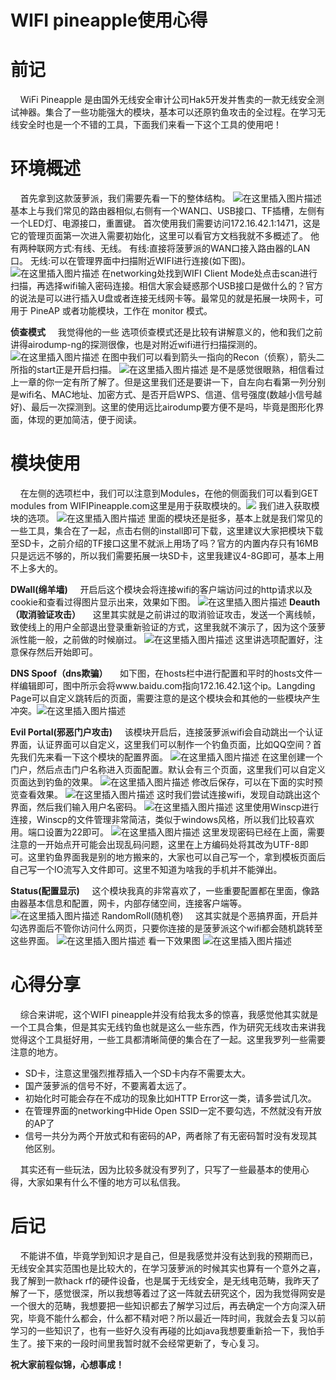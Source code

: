 # WIFI pineapple使用心得

# 前记
&nbsp;&nbsp;&nbsp;&nbsp;WiFi Pineapple 是由国外无线安全审计公司Hak5开发并售卖的一款无线安全测试神器。集合了一些功能强大的模块，基本可以还原钓鱼攻击的全过程。在学习无线安全时也是一个不错的工具，下面我们来看一下这个工具的使用吧！
# 环境概述
&nbsp;&nbsp;&nbsp;&nbsp;首先拿到这款菠萝派，我们需要先看一下的整体结构。
![在这里插入图片描述](https://img-blog.csdnimg.cn/2020033110014259.jpg?x-oss-process=image/watermark,type_ZmFuZ3poZW5naGVpdGk,shadow_10,text_aHR0cHM6Ly9ibG9nLmNzZG4ubmV0L3FxXzQyODA0Nzg5,size_16,color_FFFFFF,t_70)
基本上与我们常见的路由器相似,右侧有一个WAN口、USB接口、TF插槽，左侧有一个LED灯、电源接口，重置键。
首次使用我们需要访问172.16.42.1:1471，这是它的管理页面第一次进入需要初始化，这里可以看官方文档我就不多概述了。
他有两种联网方式:有线、无线。
有线:直接将菠萝派的WAN口接入路由器的LAN口。
无线:可以在管理界面中扫描附近WIFI进行连接(如下图)。
![在这里插入图片描述](https://img-blog.csdnimg.cn/20200331100757700.png?x-oss-process=image/watermark,type_ZmFuZ3poZW5naGVpdGk,shadow_10,text_aHR0cHM6Ly9ibG9nLmNzZG4ubmV0L3FxXzQyODA0Nzg5,size_16,color_FFFFFF,t_70)
在networking处找到WIFI Client Mode处点击scan进行扫描，再选择wifi输入密码连接。相信大家会疑惑那个USB接口是做什么的？官方的说法是可以进行插入U盘或者连接无线网卡等。最常见的就是拓展一块网卡，可用于 PineAP 或者功能模块，工作在 monitor 模式。

**侦查模式**
&nbsp;&nbsp;&nbsp;&nbsp;我觉得他的一些 选项侦查模式还是比较有讲解意义的，他和我们之前讲得airodump-ng的探测很像，也是对附近wifi进行扫描探测的。
![在这里插入图片描述](https://img-blog.csdnimg.cn/20200331101410538.png?x-oss-process=image/watermark,type_ZmFuZ3poZW5naGVpdGk,shadow_10,text_aHR0cHM6Ly9ibG9nLmNzZG4ubmV0L3FxXzQyODA0Nzg5,size_16,color_FFFFFF,t_70)
在图中我们可以看到箭头一指向的Recon（侦察），箭头二所指的start正是开启扫描。
![在这里插入图片描述](https://img-blog.csdnimg.cn/20200331101855932.png?x-oss-process=image/watermark,type_ZmFuZ3poZW5naGVpdGk,shadow_10,text_aHR0cHM6Ly9ibG9nLmNzZG4ubmV0L3FxXzQyODA0Nzg5,size_16,color_FFFFFF,t_70)
是不是感觉很眼熟，相信看过上一章的你一定有所了解了。但是这里我们还是要讲一下，自左向右看第一列分别是wifi名、MAC地址、加密方式、是否开启WPS、信道、信号强度(数越小信号越好)、最后一次探测到。这里的使用远比airodump要方便不是吗，毕竟是图形化界面，体现的更加简洁，便于阅读。
# 模块使用
&nbsp;&nbsp;&nbsp;&nbsp;在左侧的选项栏中，我们可以注意到Modules，在他的侧面我们可以看到GET modules from WIFIPineapple.com这里是用于获取模块的。![](https://img-blog.csdnimg.cn/20200331102542526.png?x-oss-process=image/watermark,type_ZmFuZ3poZW5naGVpdGk,shadow_10,text_aHR0cHM6Ly9ibG9nLmNzZG4ubmV0L3FxXzQyODA0Nzg5,size_16,color_FFFFFF,t_70)
我们进入获取模块的选项。
![在这里插入图片描述](https://img-blog.csdnimg.cn/20200331103054962.png?x-oss-process=image/watermark,type_ZmFuZ3poZW5naGVpdGk,shadow_10,text_aHR0cHM6Ly9ibG9nLmNzZG4ubmV0L3FxXzQyODA0Nzg5,size_16,color_FFFFFF,t_70)
里面的模块还是挺多，基本上就是我们常见的一些工具，集合在了一起，点击右侧的install即可下载，这里建议大家把模块下载至SD卡，之前介绍的TF接口这里不就派上用场了吗？官方的内置内存只有16MB只是远远不够的，所以我们需要拓展一块SD卡，这里我建议4-8G即可，基本上用不上多大的。

**DWall(绵羊墙)**
&nbsp;&nbsp;&nbsp;&nbsp;开启后这个模块会将连接wifi的客户端访问过的http请求以及cookie和查看过得图片显示出来，效果如下图。
![在这里插入图片描述](https://img-blog.csdnimg.cn/20200331103809718.png?x-oss-process=image/watermark,type_ZmFuZ3poZW5naGVpdGk,shadow_10,text_aHR0cHM6Ly9ibG9nLmNzZG4ubmV0L3FxXzQyODA0Nzg5,size_16,color_FFFFFF,t_70)
**Deauth（取消验证攻击）**
&nbsp;&nbsp;&nbsp;&nbsp;这里其实就是之前讲过的取消验证攻击，发送一个离线帧，致使线上的用户全部退出登录重新验证的方式，这里我就不演示了，因为这个菠萝派性能一般，之前做的时候崩过。
![在这里插入图片描述](https://img-blog.csdnimg.cn/20200331104059574.png?x-oss-process=image/watermark,type_ZmFuZ3poZW5naGVpdGk,shadow_10,text_aHR0cHM6Ly9ibG9nLmNzZG4ubmV0L3FxXzQyODA0Nzg5,size_16,color_FFFFFF,t_70)
这里讲选项配置好，注意保存然后开始即可。

**DNS Spoof（dns欺骗）**
&nbsp;&nbsp;&nbsp;&nbsp;如下图，在hosts栏中进行配置和平时的hosts文件一样编辑即可，图中所示会将www.baidu.com指向172.16.42.1这个ip。Langding Page可以自定义跳转后的页面，需要注意的是这个模块会和其他的一些模块产生冲突。![在这里插入图片描述](https://img-blog.csdnimg.cn/20200331104508226.png?x-oss-process=image/watermark,type_ZmFuZ3poZW5naGVpdGk,shadow_10,text_aHR0cHM6Ly9ibG9nLmNzZG4ubmV0L3FxXzQyODA0Nzg5,size_16,color_FFFFFF,t_70)

**Evil Portal(邪恶门户攻击)**
&nbsp;&nbsp;&nbsp;&nbsp;该模块开启后，连接菠萝派wifi会自动跳出一个认证界面，认证界面可以自定义，这里我们可以制作一个钓鱼页面，比如QQ空间？首先我们先来看一下这个模块的配置界面。
![在这里插入图片描述](https://img-blog.csdnimg.cn/20200331105104806.png?x-oss-process=image/watermark,type_ZmFuZ3poZW5naGVpdGk,shadow_10,text_aHR0cHM6Ly9ibG9nLmNzZG4ubmV0L3FxXzQyODA0Nzg5,size_16,color_FFFFFF,t_70)
在这里创建一个门户，然后点击门户名称进入页面配置。默认会有三个页面，这里我们可以自定义页面达到钓鱼的效果。
![在这里插入图片描述](https://img-blog.csdnimg.cn/20200331105222720.png?x-oss-process=image/watermark,type_ZmFuZ3poZW5naGVpdGk,shadow_10,text_aHR0cHM6Ly9ibG9nLmNzZG4ubmV0L3FxXzQyODA0Nzg5,size_16,color_FFFFFF,t_70)
修改后保存，可以在下面的实时预览查看效果。
![在这里插入图片描述](https://img-blog.csdnimg.cn/20200331105304499.png?x-oss-process=image/watermark,type_ZmFuZ3poZW5naGVpdGk,shadow_10,text_aHR0cHM6Ly9ibG9nLmNzZG4ubmV0L3FxXzQyODA0Nzg5,size_16,color_FFFFFF,t_70)
这时我们尝试连接wifi，发现自动跳出这个界面，然后我们输入用户名密码。
![在这里插入图片描述](https://img-blog.csdnimg.cn/202003311054372.png?x-oss-process=image/watermark,type_ZmFuZ3poZW5naGVpdGk,shadow_10,text_aHR0cHM6Ly9ibG9nLmNzZG4ubmV0L3FxXzQyODA0Nzg5,size_16,color_FFFFFF,t_70)
这里使用Winscp进行连接，Winscp的文件管理非常简洁，类似于windows风格，所以我们比较喜欢用。端口设置为22即可。
![在这里插入图片描述](https://img-blog.csdnimg.cn/20200331105645574.png?x-oss-process=image/watermark,type_ZmFuZ3poZW5naGVpdGk,shadow_10,text_aHR0cHM6Ly9ibG9nLmNzZG4ubmV0L3FxXzQyODA0Nzg5,size_16,color_FFFFFF,t_70)
这里发现密码已经在上面，需要注意的一开始点开可能会出现乱码问题，这里在上方编码处将其改为UTF-8即可。这里钓鱼界面我是别的地方搬来的，大家也可以自己写一个，拿到模板页面后自己写一个IO流写入文件即可。这里不知道为啥我的手机并不能弹出。

**Status(配置显示)**
&nbsp;&nbsp;&nbsp;&nbsp;这个模块我真的非常喜欢了，一些重要配置都在里面，像路由器基本信息和配置，网卡，内部存储空间，连接客户端等。
![在这里插入图片描述](https://img-blog.csdnimg.cn/20200331110029581.png?x-oss-process=image/watermark,type_ZmFuZ3poZW5naGVpdGk,shadow_10,text_aHR0cHM6Ly9ibG9nLmNzZG4ubmV0L3FxXzQyODA0Nzg5,size_16,color_FFFFFF,t_70)
RandomRoll(随机卷)
&nbsp;&nbsp;&nbsp;&nbsp;这其实就是个恶搞界面，开启并勾选界面后不管你访问什么网页，只要你连接的是菠萝派这个wifi都会随机跳转至这些界面。
![在这里插入图片描述](https://img-blog.csdnimg.cn/20200331110420475.png?x-oss-process=image/watermark,type_ZmFuZ3poZW5naGVpdGk,shadow_10,text_aHR0cHM6Ly9ibG9nLmNzZG4ubmV0L3FxXzQyODA0Nzg5,size_16,color_FFFFFF,t_70)
看一下效果图
![在这里插入图片描述](https://img-blog.csdnimg.cn/20200331111010449.png?x-oss-process=image/watermark,type_ZmFuZ3poZW5naGVpdGk,shadow_10,text_aHR0cHM6Ly9ibG9nLmNzZG4ubmV0L3FxXzQyODA0Nzg5,size_16,color_FFFFFF,t_70)
# 心得分享
&nbsp;&nbsp;&nbsp;&nbsp;综合来讲呢，这个WIFI pineapple并没有给我太多的惊喜，我感觉他其实就是一个工具合集，但是其实无线钓鱼也就是这么一些东西，作为研究无线攻击来讲我觉得这个工具挺好用，一些工具都清晰简便的集合在了一起。这里我罗列一些需要注意的地方。

 - SD卡，注意这里强烈推荐插入一个SD卡内存不需要太大。
 - 国产菠萝派的信号不好，不要离着太远了。
 - 初始化时可能会存在不成功的现象比如HTTP Error这一类，请多尝试几次。
 - 在管理界面的networking中Hide Open SSID一定不要勾选，不然就没有开放的AP了
 - 信号一共分为两个开放式和有密码的AP，两者除了有无密码暂时没有发现其他区别。

&nbsp;&nbsp;&nbsp;&nbsp;其实还有一些玩法，因为比较多就没有罗列了，只写了一些最基本的使用心得，大家如果有什么不懂的地方可以私信我。

# 后记
&nbsp;&nbsp;&nbsp;&nbsp;不能讲不值，毕竟学到知识才是自己，但是我感觉并没有达到我的预期而已，无线安全其实范围也是比较大的，在学习菠萝派的时候其实也算有一个意外之喜，我了解到一款hack rf的硬件设备，也是属于无线安全，是无线电范畴，我昨天了解了一下，感觉很深，所以我想等着过了这一阵就去研究这个，因为我觉得网安是一个很大的范畴，我想要把一些知识都去了解学习过后，再去确定一个方向深入研究，毕竟不能什么都会，什么都不精对吧？所以最近一阵时间，我就会去复习以前学习的一些知识了，也有一些好久没有再碰的比如java我想要重新拾一下，我怕手生了。接下来的一段时间里我暂时就不会经常更新了，专心复习。

**祝大家前程似锦，心想事成！**